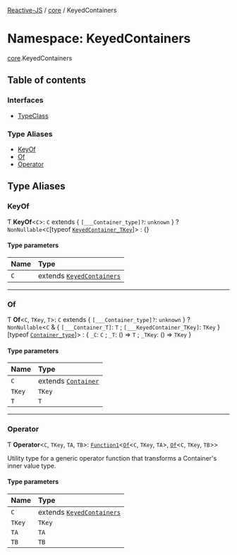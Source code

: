 [Reactive-JS](../README.md) / [core](core.md) / KeyedContainers

# Namespace: KeyedContainers

[core](core.md).KeyedContainers

## Table of contents

### Interfaces

- [TypeClass](../interfaces/core.KeyedContainers.TypeClass.md)

### Type Aliases

- [KeyOf](core.KeyedContainers.md#keyof)
- [Of](core.KeyedContainers.md#of)
- [Operator](core.KeyedContainers.md#operator)

## Type Aliases

### KeyOf

Ƭ **KeyOf**<`C`\>: `C` extends { `[___Container_type]?`: `unknown`  } ? `NonNullable`<`C`[typeof [`KeyedContainer_TKey`](core.md#keyedcontainer_tkey)]\> : {}

#### Type parameters

| Name | Type |
| :------ | :------ |
| `C` | extends [`KeyedContainers`](../interfaces/core.KeyedContainers-1.md) |

___

### Of

Ƭ **Of**<`C`, `TKey`, `T`\>: `C` extends { `[___Container_type]?`: `unknown`  } ? `NonNullable`<`C` & { `[___Container_T]`: `T` ; `[___KeyedContainer_TKey]`: `TKey`  }[typeof [`Container_type`](core.md#container_type)]\> : { `_C`: `C` ; `_T`: () => `T` ; `_TKey`: () => `TKey`  }

#### Type parameters

| Name | Type |
| :------ | :------ |
| `C` | extends [`Container`](../interfaces/core.Container.md) |
| `TKey` | `TKey` |
| `T` | `T` |

___

### Operator

Ƭ **Operator**<`C`, `TKey`, `TA`, `TB`\>: [`Function1`](functions.md#function1)<[`Of`](core.KeyedContainers.md#of)<`C`, `TKey`, `TA`\>, [`Of`](core.KeyedContainers.md#of)<`C`, `TKey`, `TB`\>\>

Utility type for a generic operator function that transforms a Container's inner value type.

#### Type parameters

| Name | Type |
| :------ | :------ |
| `C` | extends [`KeyedContainers`](../interfaces/core.KeyedContainers-1.md) |
| `TKey` | `TKey` |
| `TA` | `TA` |
| `TB` | `TB` |
